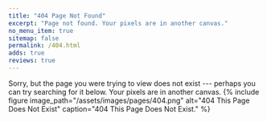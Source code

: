 ```yaml
---
title: "404 Page Not Found"
excerpt: "Page not found. Your pixels are in another canvas."
no_menu_item: true
sitemap: false
permalink: /404.html
adds: true
reviews: true
---
```


Sorry, but the page you were trying to view does not exist --- perhaps you can try searching for it below. Your pixels are in another canvas.
{% include figure image_path="/assets/images/pages/404.png" alt="404 This Page Does Not Exist" caption="404 This Page Does Not Exist." %}

<script type="text/javascript">
  var GOOG_FIXURL_LANG = 'en';
  var GOOG_FIXURL_SITE = '{{ site.url }}'
</script>
<script type="text/javascript"
  src="//linkhelp.clients.google.com/tbproxy/lh/wm/fixurl.js">
</script>
